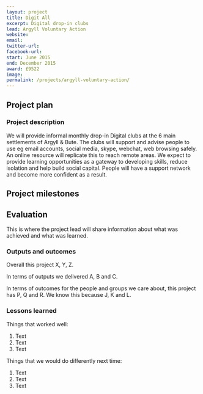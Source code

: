 ```yaml
---
layout: project
title: Digit All
excerpt: Digital drop-in clubs
lead: Argyll Voluntary Action
website: 
email: 
twitter-url:
facebook-url: 
start: June 2015
end: December 2015
award: £9522
image:
permalink: /projects/argyll-voluntary-action/ 
---
```


## Project plan

### Project description

We will provide informal monthly drop-in Digital clubs at the 6 main settlements of Argyll & Bute. The clubs will support and advise people to use eg email accounts, social media, skype, webchat, web browsing safely. An online resource will replicate this to reach remote areas. We expect to provide learning opportunities as a gateway to developing skills, reduce isolation and help build social capital. People will have a support network and become more confident as a result.


## Project milestones



## Evaluation

This is where the project lead will share information about what was achieved and what was learned.

### Outputs and outcomes

Overall this project X, Y, Z.

In terms of outputs we delivered A, B and C.

In terms of outcomes for the people and groups we care about, this project has P, Q and R. We know this because J, K and L.

### Lessons learned

Things that worked well:

1. Text
2. Text
3. Text

Things that we would do differently next time:

1. Text
2. Text
3. Text
